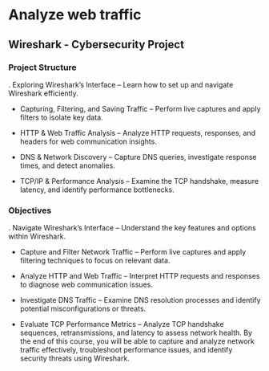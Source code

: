 <h1>Analyze web traffic</h1>
<h2>Wireshark - Cybersecurity Project</h2>

<h3>Project Structure</h3>
<p>. Exploring Wireshark’s Interface – Learn how to set up and navigate Wireshark efficiently.

- Capturing, Filtering, and Saving Traffic – Perform live captures and apply filters to isolate key data.

- HTTP & Web Traffic Analysis – Analyze HTTP requests, responses, and headers for web communication insights.

- DNS & Network Discovery – Capture DNS queries, investigate response times, and detect anomalies.

- TCP/IP & Performance Analysis – Examine the TCP handshake, measure latency, and identify performance bottlenecks.</p>

<h3>Objectives</h3>
<p>. Navigate Wireshark’s Interface – Understand the key features and options within Wireshark.<br>

- Capture and Filter Network Traffic – Perform live captures and apply filtering techniques to focus on relevant data.<br>

- Analyze HTTP and Web Traffic – Interpret HTTP requests and responses to diagnose web communication issues.<br>

- Investigate DNS Traffic – Examine DNS resolution processes and identify potential misconfigurations or threats.<br>

- Evaluate TCP Performance Metrics – Analyze TCP handshake sequences, retransmissions, and latency to assess network health. By the end of this course, you will be able to capture and analyze network traffic effectively, troubleshoot performance issues, and identify security threats using Wireshark. </p>

<br>



